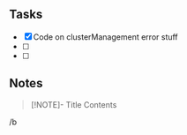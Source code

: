 ## Tasks
- [x] Code on clusterManagement error stuff
- [ ] 
- [ ] 

## Notes

> [!NOTE]- Title
> Contents


/b